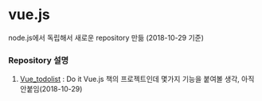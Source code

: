 # vue.js


node.js에서 독립해서 새로운 repository 만듦 (2018-10-29 기준)

### Repository 설명

1. [Vue_todolist](https://github.com/MrKwon/vue.js/tree/master/01_Vue_todolist) : Do it Vue.js 책의 프로젝트인데 몇가지 기능을 붙여볼 생각, 아직 안붙임(2018-10-29)
